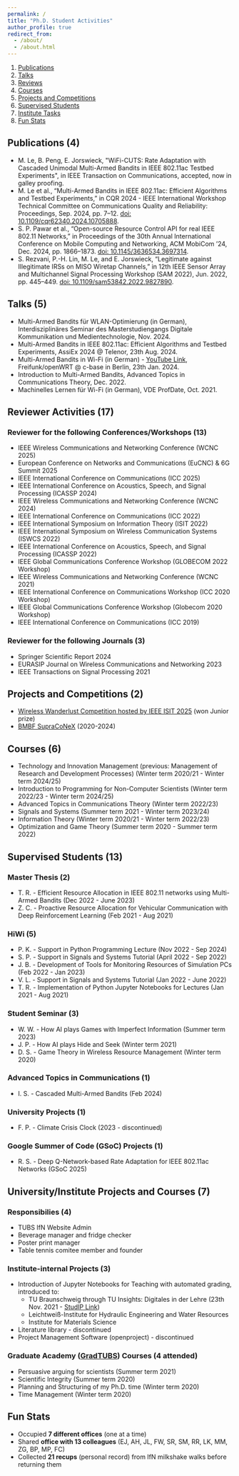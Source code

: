 ```yaml
---
permalink: /
title: "Ph.D. Student Activities"
author_profile: true
redirect_from: 
  - /about/
  - /about.html
---
```


1. [Publications](#section_publication)
2. [Talks](#section_talks)
3. [Reviews](#section_reviews)
4. [Courses](#section_courses)
5. [Projects and Competitions](#section_projects-and-competitions)
6. [Supervised Students](#section_supervised-students)
7. [Institute Tasks](#section_institute-tasks)
8. [Fun Stats](#section_fun-stats)

<a id="section_publication"></a>
## Publications (4)
- M. Le, B. Peng, E. Jorswieck, "WiFi-CUTS: Rate Adaptation with Cascaded Unimodal Multi-Armed Bandits in IEEE 802.11ac Testbed Experiments", in IEEE Transaction on Communications, accepted, now in galley proofing. 
- M. Le et al., “Multi-Armed Bandits in IEEE 802.11ac: Efficient Algorithms and Testbed Experiments,” in CQR 2024 - IEEE International Workshop Technical Committee on Communications Quality and Reliability: Proceedings, Sep. 2024, pp. 7–12. [doi: 10.1109/cqr62340.2024.10705888](https://doi.org/10.1109/cqr62340.2024.10705888).
- S. P. Pawar et al., “Open-source Resource Control API for real IEEE 802.11 Networks,” in Proceedings of the 30th Annual International Conference on Mobile Computing and Networking, ACM MobiCom ’24, Dec. 2024, pp. 1866–1873. [doi: 10.1145/3636534.3697314](https://doi.org/10.1145/3636534.3697314).
- S. Rezvani, P.-H. Lin, M. Le, and E. Jorswieck, “Legitimate against Illegitimate IRSs on MISO Wiretap Channels,” in 12th IEEE Sensor Array and Multichannel Signal Processing Workshop (SAM 2022), Jun. 2022, pp. 445–449. [doi: 10.1109/sam53842.2022.9827890](https://doi.org/10.1109/sam53842.2022.9827890).

<a id="section_talks"></a>
## Talks (5)
- Multi-Armed Bandits für WLAN-Optimierung (in German), Interdisziplinäres Seminar des Masterstudiengangs Digitale Kommunikation und Medientechnologie, Nov. 2024.
- Multi-Armed Bandits in IEEE 802.11ac: Efficient Algorithms and Testbed Experiments, AssiEx 2024 @ Telenor, 23th Aug. 2024.
- Multi-Armed Bandits in Wi-Fi (in German) - [YouTube Link](https://www.youtube.com/live/BC5rNm-lbaQ?si=5N3WInZKa9ZbSt7Q&t=11482), Freifunk/openWRT @ c-base in Berlin, 23th Jan. 2024.
- Introduction to Multi-Armed Bandits, Advanced Topics in Communications Theory, Dec. 2022.
- Machinelles Lernen für Wi-Fi (in German), VDE ProfDate, Oct. 2021.

<a id="section_reviews"></a>
## Reviewer Activities (17)
### Reviewer for the following Conferences/Workshops (13)
- IEEE Wireless Communications and Networking Conference (WCNC 2025)
- European Conference on Networks and Communications (EuCNC) & 6G Summit 2025
- IEEE International Conference on Communications (ICC 2025)
- IEEE International Conference on Acoustics, Speech, and Signal Processing (ICASSP 2024)
- IEEE Wireless Communications and Networking Conference (WCNC 2024)
- IEEE International Conference on Communications (ICC 2022)
- IEEE International Symposium on Information Theory (ISIT 2022)
- IEEE International Symposium on Wireless Communication Systems (ISWCS 2022)
- IEEE International Conference on Acoustics, Speech, and Signal Processing (ICASSP 2022)
- IEEE Global Communications Conference Workshop (GLOBECOM 2022 Workshop)
- IEEE Wireless Communications and Networking Conference (WCNC 2021)
- IEEE International Conference on Communications Workshop (ICC 2020 Workshop)
- IEEE Global Communications Conference Workshop (Globecom 2020 Workshop)
- IEEE International Conference on Communications (ICC 2019)

### Reviewer for the following Journals (3)
- Springer Scientific Report 2024
- EURASIP Journal on Wireless Communications and Networking 2023
- IEEE Transactions on Signal Processing 2021

<a id="section_projects-and-competitions"></a>
## Projects and Competitions (2)
- [Wireless Wanderlust Competition hosted by IEEE ISIT 2025](https://2025.ieee-isit.org/wireless-wanderlust-competition) (won Junior prize)
- [BMBF SupraCoNeX](https://www.forschung-it-sicherheit-kommunikationssysteme.de/projekte/supraconex) (2020-2024)

<a id="section_courses"></a>
## Courses (6)
- Technology and Innovation Management (previous: Management of Research and Development Processes) (Winter term 2020/21 - Winter term 2024/25)
- Introduction to Programming for Non-Computer Scientists (Winter term 2022/23 - Winter term 2024/25)
- Advanced Topics in Communications Theory (Winter term 2022/23)
- Signals and Systems (Summer term 2021 - Winter term 2023/24)
- Information Theory (Winter term 2020/21 - Winter term 2022/23)
- Optimization and Game Theory (Summer term 2020 - Summer term 2022)

<a id="section_supervised-students"></a>
## Supervised Students (13)
### Master Thesis (2)
- T. R. - Efficient Resource Allocation in IEEE 802.11 networks using Multi-Armed Bandits (Dec 2022 - June 2023)
- Z. C. - Proactive Resource Allocation for Vehicular Communication with Deep Reinforcement Learning (Feb 2021 - Aug 2021)

### HiWi (5)
- P. K. - Support in Python Programming Lecture (Nov 2022 - Sep 2024)
- S. P. - Support in Signals and Systems Tutorial (April 2022 - Sep 2022)
- J. B. - Development of Tools for Monitoring Resources of Simulation PCs (Feb 2022 - Jan 2023)
- V. L. - Support in Signals and Systems Tutorial (Jan 2022 - June 2022)
- T. R. - Implementation of Python Jupyter Notebooks for Lectures (Jan 2021 - Aug 2021)

### Student Seminar (3)
- W. W. - How AI plays Games with Imperfect Information (Summer term 2023)
- J. P. - How AI plays Hide and Seek (Winter term 2021)
- D. S. - Game Theory in Wireless Resource Management (Winter term 2020)

### Advanced Topics in Communications (1)
- I. S. - Cascaded Multi-Armed Bandits (Feb 2024)

### University Projects (1)
- F. P. - Climate Crisis Clock (2023 - discontinued)

### Google Summer of Code (GSoC) Projects (1)
- R. S. - Deep Q-Network-based Rate Adaptation for IEEE 802.11ac Networks (GSoC 2025)

<a id="section_institute-tasks"></a>
## University/Institute Projects and Courses (7)
### Responsibilies (4)
- TUBS IfN Website Admin
- Beverage manager and fridge checker
- Poster print manager
- Table tennis comitee member and founder

### Institute-internal Projects (3)
- Introduction of Jupyter Notebooks for Teaching with automated grading, introduced to:
  - TU Braunschweig through TU Insights: Digitales in der Lehre (23th Nov. 2021 - [StudIP Link](https://studip.tu-braunschweig.de/plugins.php/ocvv/ocvv/ocframe?vid=2477b1f8-0cf3-46d2-9a29-60c39b6fcf53))
  - Leichtweiß-Institute for Hydraulic Engineering and Water Resources
  - Institute for Materials Science
- Literature library - discontinued
- Project Management Software (openproject) - discontinued

### Graduate Academy ([GradTUBS](https://www.tu-braunschweig.de/en/gradtubs)) Courses (4 attended)
- Persuasive arguing for scientists (Summer term 2021)
- Scientific Integrity (Summer term 2020)
- Planning and Structuring of my Ph.D. time (Winter term 2020)
- Time Management (Winter term 2020)

<a id="section_fun-stats"></a>
## Fun Stats
- Occupied **7 different offices** (one at a time)
- Shared **office with 13 colleagues** (EJ, AH, JL, FW, SR, SM, RR, LK, MM, ZG, BP, MP, FC)
- Collected **21 recups** (personal record) from IfN milkshake walks before returning them
